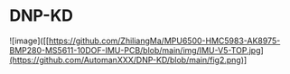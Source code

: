 # DNP-KD
![image]([[https://github.com/ZhiliangMa/MPU6500-HMC5983-AK8975-BMP280-MS5611-10DOF-IMU-PCB/blob/main/img/IMU-V5-TOP.jpg](https://github.com/AutomanXXX/DNP-KD/blob/main/fig2.png)]
